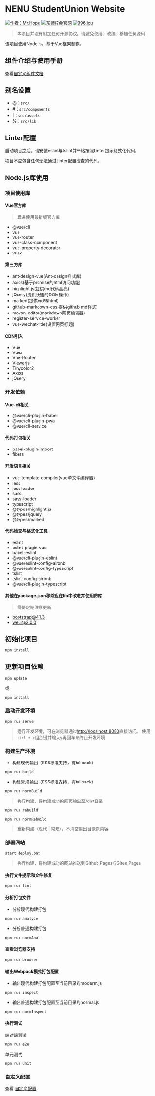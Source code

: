 # NENU StudentUnion Website

[![作者：Mr.Hope](https://img.shields.io/badge/作者-Mr.Hope-blue.svg)](https://mrhope.nenuyouth.com)
[![东师校会官网](https://img.shields.io/badge/link-东师校会官网-success.svg)](https://nenuyouth.com)
[![996.icu](https://img.shields.io/badge/link-996.icu-red.svg)](https://996.icu)

> 本项目并没有附加任何开源协议，请避免使用、改编、移植任何源码

该项目使用Node.js，基于Vue框架制作。

## 组件介绍与使用手册

查看[自定义组件文档](https://nenuyouth.com/doc/website/vue/component)

## 别名设置

- @：`src/`
- \#：`src/components`
- |：`src/assets`
- %：`src/lib`

## Linter配置

启动项目之后，请安装eslint与tslint并严格按照Linter提示格式化代码。

项目不应包含任何无法通过Linter配置检查的代码。

## Node.js库使用

### 项目使用库

#### Vue官方库

> 跟进使用最新版官方库

- @vue/cli
- vue
- vue-router
- vue-class-component
- vue-property-decorator
- vuex

#### 第三方库

- ant-design-vue(Ant-design样式库)
- axios(基于promise的html访问功能)
- highlight.js(提供md代码高亮)
- jQuery(提供快速的DOM操作)
- marked(提供md转html)
- github-markdown-css(提供github md样式)
- mavon-editor(markdown网页编辑器)
- register-service-worker
- vue-wechat-title(设置网页标题)

#### CDN引入

- Vue
- Vuex
- Vue-Router
- Viewerjs
- Tinycolor2
- Axios
- jQuery

### 开发依赖

#### Vue-cli相关

- @vue/cli-plugin-babel
- @vue/cli-plugin-pwa
- @vue/cli-service

#### 代码打包相关

- babel-plugin-import
- fibers

#### 开发语言相关

- vue-template-compiler(vue单文件编译器)
- less
- less loader
- sass
- sass-loader
- typescript
- @types/highlight.js
- @types/jquery
- @types/marked

#### 代码检查与格式化工具

- eslint
- eslint-plugin-vue
- babel-eslint
- @vue/cli-plugin-eslint
- @vue/eslint-config-airbnb
- @vue/eslint-config-typescript
- tslint
- tslint-config-airbnb
- @vue/cli-plugin-typescript

#### 其他在package.json移除但在lib中改进并使用的库

> 需要定期注意更新

- bootstrap@4.1.3
- weui@2.0.0

## 初始化项目

```bash
npm install
```

## 更新项目依赖

```bash
npm update
```

或

```bash
npm install
```

### 启动开发环境

```bash
npm run serve
```

> 运行开发环境，可在浏览器通过[http://localhost:8080](http://localhost:8080)直接访问。
> 使用`ctrl + c`组合键并输入`y`再回车来终止开发环境

### 构建生产环境

- 构建现代输出（ES5标准支持，有fallback）

```bash
npm run build
```

- 构建常规输出（ES5标准支持，有fallback）

```bash
npm run normBuild
```

> 执行构建，将构建成功的网页输出至/dist目录

```bash
npm run rebuild
```

```bash
npm run normRebuild
```

> 重新构建（现代 | 常规），不清空输出目录原内容

### 部署网站

```bash
start deploy.bat
```

> 执行构建，将构建成功的网站推送到Github Pages与Gitee Pages

#### 执行文件提示和文件修复

```bash
npm run lint
```

#### 分析打包文件

- 分析现代构建打包

```bash
npm run analyze
```

- 分析普通构建打包

```bash
npm run normAnal
```

#### 查看浏览器支持

```bash
npm run browser
```

#### 输出Webpack模式打包配置

- 输出现代构建打包配置至当前目录的moderm.js

```bash
npm run inspect
```

- 输出普通构建打包配置至当前目录的normal.js

```bash
npm run normInspect
```

#### 执行测试

端对端测试

```bash
npm run e2e
```

单元测试

```bash
npm run unit
```

### 自定义配置

查看 [自定义配置](https://cli.vuejs.org/zh/config/).
